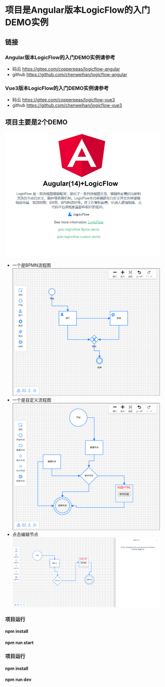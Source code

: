 # 项目是Angular版本LogicFlow的入门DEMO实例

## 链接
### Angular版本LogicFlow的入门DEMO实例请参考
- 码云 https://gitee.com/copperpeas/logicflow-angular
- github  https://github.com/chenweihan/logicflow-angular
### Vue3版本LogicFlow的入门DEMO实例请参考
- 码云 https://gitee.com/copperpeas/logicflow-vue3
- github  https://github.com/chenweihan/logicflow-vue3

## 项目主要是2个DEMO

![This is a alt image](./public/1.png)
* 一个是BPMN流程图
![This is a alt image](./public/2.png)
* 一个是自定义流程图
![This is a alt image](./public/3.png)
* 点击编辑节点
![This is a alt image](./public/4.png)


### 项目运行

#### npm install
#### npm run start

### 项目运行

#### npm install
#### npm run dev

